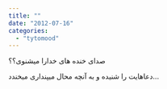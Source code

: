 ```yaml
---
title: ""
date: "2012-07-16"
categories: 
  - "tytomood"
---
```


صدای خنده های خدارا میشنوی؟؟

دعاهایت را شنیده و به آنچه محال میپنداری میخندد...
